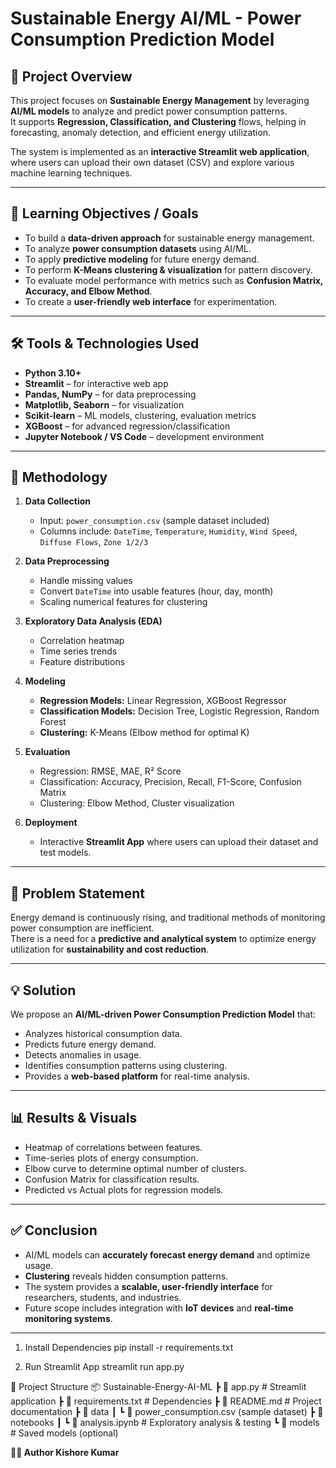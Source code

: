 # Sustainable Energy AI/ML - Power Consumption Prediction Model

## 📌 Project Overview
This project focuses on **Sustainable Energy Management** by leveraging **AI/ML models** to analyze and predict power consumption patterns.  
It supports **Regression, Classification, and Clustering** flows, helping in forecasting, anomaly detection, and efficient energy utilization.

The system is implemented as an **interactive Streamlit web application**, where users can upload their own dataset (CSV) and explore various machine learning techniques.

---

## 🎯 Learning Objectives / Goals
- To build a **data-driven approach** for sustainable energy management.
- To analyze **power consumption datasets** using AI/ML.
- To apply **predictive modeling** for future energy demand.
- To perform **K-Means clustering & visualization** for pattern discovery.
- To evaluate model performance with metrics such as **Confusion Matrix, Accuracy, and Elbow Method**.
- To create a **user-friendly web interface** for experimentation.

---

## 🛠 Tools & Technologies Used
- **Python 3.10+**
- **Streamlit** – for interactive web app
- **Pandas, NumPy** – for data preprocessing
- **Matplotlib, Seaborn** – for visualization
- **Scikit-learn** – ML models, clustering, evaluation metrics
- **XGBoost** – for advanced regression/classification
- **Jupyter Notebook / VS Code** – development environment

---

## 📂 Methodology
1. **Data Collection**  
   - Input: `power_consumption.csv` (sample dataset included)  
   - Columns include: `DateTime`, `Temperature`, `Humidity`, `Wind Speed`, `Diffuse Flows`, `Zone 1/2/3`

2. **Data Preprocessing**  
   - Handle missing values  
   - Convert `DateTime` into usable features (hour, day, month)  
   - Scaling numerical features for clustering  

3. **Exploratory Data Analysis (EDA)**  
   - Correlation heatmap  
   - Time series trends  
   - Feature distributions  

4. **Modeling**  
   - **Regression Models:** Linear Regression, XGBoost Regressor  
   - **Classification Models:** Decision Tree, Logistic Regression, Random Forest  
   - **Clustering:** K-Means (Elbow method for optimal K)  

5. **Evaluation**  
   - Regression: RMSE, MAE, R² Score  
   - Classification: Accuracy, Precision, Recall, F1-Score, Confusion Matrix  
   - Clustering: Elbow Method, Cluster visualization  

6. **Deployment**  
   - Interactive **Streamlit App** where users can upload their dataset and test models.  

---

## 🚩 Problem Statement
Energy demand is continuously rising, and traditional methods of monitoring power consumption are inefficient.  
There is a need for a **predictive and analytical system** to optimize energy utilization for **sustainability and cost reduction**.

---

## 💡 Solution
We propose an **AI/ML-driven Power Consumption Prediction Model** that:  
- Analyzes historical consumption data.  
- Predicts future energy demand.  
- Detects anomalies in usage.  
- Identifies consumption patterns using clustering.  
- Provides a **web-based platform** for real-time analysis.  

---

## 📊 Results & Visuals
- Heatmap of correlations between features.  
- Time-series plots of energy consumption.  
- Elbow curve to determine optimal number of clusters.  
- Confusion Matrix for classification results.  
- Predicted vs Actual plots for regression models.  

---

## ✅ Conclusion
- AI/ML models can **accurately forecast energy demand** and optimize usage.  
- **Clustering** reveals hidden consumption patterns.  
- The system provides a **scalable, user-friendly interface** for researchers, students, and industries.  
- Future scope includes integration with **IoT devices** and **real-time monitoring systems**.  

---
1. Install Dependencies
pip install -r requirements.txt

2. Run Streamlit App
streamlit run app.py

📂 Project Structure
📦 Sustainable-Energy-AI-ML
 ┣ 📜 app.py                # Streamlit application
 ┣ 📜 requirements.txt      # Dependencies
 ┣ 📜 README.md             # Project documentation
 ┣ 📂 data
 ┃ ┗ 📜 power_consumption.csv (sample dataset)
 ┣ 📂 notebooks
 ┃ ┗ 📜 analysis.ipynb      # Exploratory analysis & testing
 ┗ 📂 models                # Saved models (optional)


**👨‍💻 Author
Kishore Kumar**

